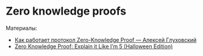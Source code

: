 # Zero knowledge proofs

Материалы:

* [Как работает протокол Zero-Knowledge Proof — Алексей Глуховский](https://www.youtube.com/watch?v=YBEiObuTmsE)
* [Zero Knowledge Proof: Explain it Like I’m 5 (Halloween Edition)](https://hackernoon.com/eli5-zero-knowledge-proof-78a276db9eff)
